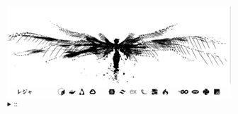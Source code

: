 <img src="./banner.png">
<details><summary> :: </summary>
<!--START_SECTION:waka-->

```
From: 09 August 2024 - To: 30 October 2025

Total Time: 2,069 hrs 35 mins

PHP                        558 hrs 28 mins //////-------------------   25.13 %
Python                     426 hrs 14 mins /////--------------------   19.18 %
Markdown                   225 hrs 33 mins ///----------------------   10.15 %
Other                      152 hrs 23 mins //-----------------------   06.86 %
```

<!--END_SECTION:waka-->
</details>
